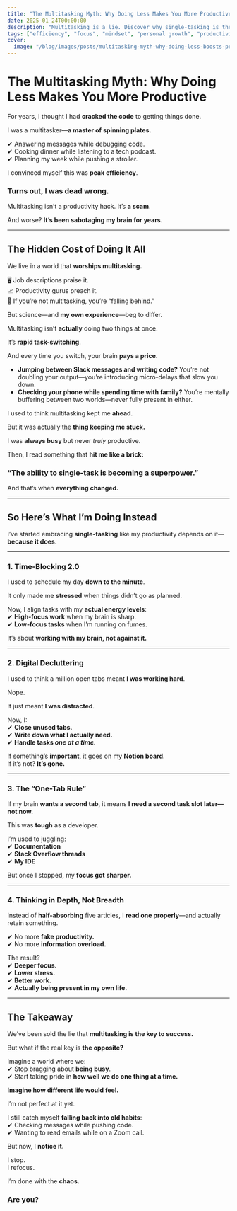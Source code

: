 ```yaml
---
title: "The Multitasking Myth: Why Doing Less Makes You More Productive"
date: 2025-01-24T00:00:00
description: "Multitasking is a lie. Discover why single-tasking is the real productivity superpower and how it’s transforming my focus and life."
tags: ["efficiency", "focus", "mindset", "personal growth", "productivity", "single-tasking"]
cover:
  image: "/blog/images/posts/multitasking-myth-why-doing-less-boosts-productivity.png"
---
```

# **The Multitasking Myth: Why Doing Less Makes You More Productive**  

For years, I thought I had **cracked the code** to getting things done.  

I was a multitasker—**a master of spinning plates.**  

✔ Answering messages while debugging code.  
✔ Cooking dinner while listening to a tech podcast.  
✔ Planning my week while pushing a stroller.  

I convinced myself this was **peak efficiency**.  

### **Turns out, I was dead wrong.**  

Multitasking isn’t a productivity hack. It’s **a scam**.  

And worse? **It’s been sabotaging my brain for years.**  

---

## **The Hidden Cost of Doing It All**  

We live in a world that **worships multitasking.**  

🖥 Job descriptions praise it.  
📈 Productivity gurus preach it.  
📱 If you’re not multitasking, you’re “falling behind.”  

But science—and **my own experience**—beg to differ.  

Multitasking isn’t **actually** doing two things at once.  

It’s **rapid task-switching**.  

And every time you switch, your brain **pays a price.**  

- **Jumping between Slack messages and writing code?** You’re not doubling your output—you’re introducing micro-delays that slow you down.  
- **Checking your phone while spending time with family?** You’re mentally buffering between two worlds—never fully present in either.  

I used to think multitasking kept me **ahead**.  

But it was actually the **thing keeping me stuck.**  

I was **always busy** but never *truly* productive.  

Then, I read something that **hit me like a brick:**  

### **“The ability to single-task is becoming a superpower.”**  

And that’s when **everything changed.**  

---

## **So Here’s What I’m Doing Instead**  

I’ve started embracing **single-tasking** like my productivity depends on it—**because it does.**  

---

### **1. Time-Blocking 2.0**  
I used to schedule my day **down to the minute**.  

It only made me **stressed** when things didn’t go as planned.  

Now, I align tasks with my **actual energy levels**:  
✔ **High-focus work** when my brain is sharp.  
✔ **Low-focus tasks** when I’m running on fumes.  

It’s about **working with my brain, not against it.**  

---

### **2. Digital Decluttering**  
I used to think a million open tabs meant **I was working hard**.  

Nope.  

It just meant **I was distracted**.  

Now, I:  
✔ **Close unused tabs.**  
✔ **Write down what I actually need.**  
✔ **Handle tasks *one at a time.***  

If something’s **important**, it goes on my **Notion board**.  
If it’s not? **It’s gone.**  

---

### **3. The “One-Tab Rule”**  
If my brain **wants a second tab**, it means **I need a second task slot later—not now.**  

This was **tough** as a developer.  

I’m used to juggling:  
✔ **Documentation**  
✔ **Stack Overflow threads**  
✔ **My IDE**  

But once I stopped, my **focus got sharper.**  

---

### **4. Thinking in Depth, Not Breadth**  
Instead of **half-absorbing** five articles, I **read one properly**—and actually retain something.  

✔ No more **fake productivity.**  
✔ No more **information overload.**  

The result?  
✔ **Deeper focus.**  
✔ **Lower stress.**  
✔ **Better work.**  
✔ **Actually being present in my own life.**  

---

## **The Takeaway**  

We’ve been sold the lie that **multitasking is the key to success.**  

But what if the real key is **the opposite?**  

Imagine a world where we:  
✔ Stop bragging about **being busy**.  
✔ Start taking pride in **how well we do one thing at a time.**  

**Imagine how different life would feel.**  

I’m not perfect at it yet.  

I still catch myself **falling back into old habits**:  
✔ Checking messages while pushing code.  
✔ Wanting to read emails while on a Zoom call.  

But now, I **notice it.**  

I stop.  
I refocus.  

I’m done with the **chaos.**  

### **Are you?**